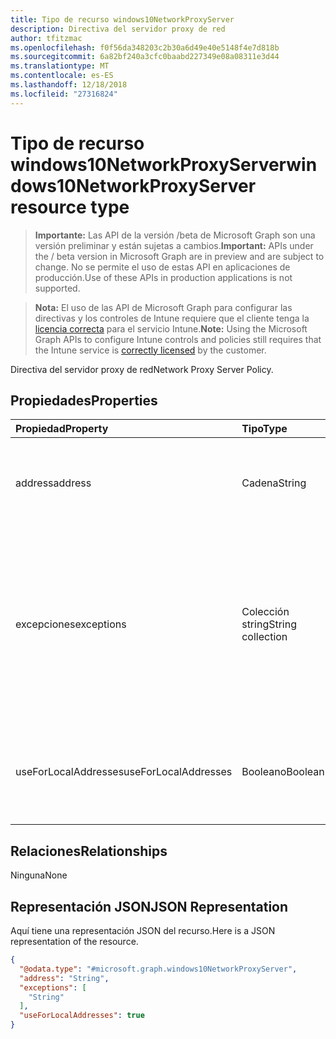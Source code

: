 ```yaml
---
title: Tipo de recurso windows10NetworkProxyServer
description: Directiva del servidor proxy de red
author: tfitzmac
ms.openlocfilehash: f0f56da348203c2b30a6d49e40e5148f4e7d818b
ms.sourcegitcommit: 6a82bf240a3cfc0baabd227349e08a08311e3d44
ms.translationtype: MT
ms.contentlocale: es-ES
ms.lasthandoff: 12/18/2018
ms.locfileid: "27316824"
---
```

# <a name="windows10networkproxyserver-resource-type"></a><span data-ttu-id="18596-103">Tipo de recurso windows10NetworkProxyServer</span><span class="sxs-lookup"><span data-stu-id="18596-103">windows10NetworkProxyServer resource type</span></span>

> <span data-ttu-id="18596-104">**Importante:** Las API de la versión /beta de Microsoft Graph son una versión preliminar y están sujetas a cambios.</span><span class="sxs-lookup"><span data-stu-id="18596-104">**Important:** APIs under the / beta version in Microsoft Graph are in preview and are subject to change.</span></span> <span data-ttu-id="18596-105">No se permite el uso de estas API en aplicaciones de producción.</span><span class="sxs-lookup"><span data-stu-id="18596-105">Use of these APIs in production applications is not supported.</span></span>

> <span data-ttu-id="18596-106">**Nota:** El uso de las API de Microsoft Graph para configurar las directivas y los controles de Intune requiere que el cliente tenga la [licencia correcta](https://go.microsoft.com/fwlink/?linkid=839381) para el servicio Intune.</span><span class="sxs-lookup"><span data-stu-id="18596-106">**Note:** Using the Microsoft Graph APIs to configure Intune controls and policies still requires that the Intune service is [correctly licensed](https://go.microsoft.com/fwlink/?linkid=839381) by the customer.</span></span>

<span data-ttu-id="18596-107">Directiva del servidor proxy de red</span><span class="sxs-lookup"><span data-stu-id="18596-107">Network Proxy Server Policy.</span></span>
## <a name="properties"></a><span data-ttu-id="18596-108">Propiedades</span><span class="sxs-lookup"><span data-stu-id="18596-108">Properties</span></span>
|<span data-ttu-id="18596-109">Propiedad</span><span class="sxs-lookup"><span data-stu-id="18596-109">Property</span></span>|<span data-ttu-id="18596-110">Tipo</span><span class="sxs-lookup"><span data-stu-id="18596-110">Type</span></span>|<span data-ttu-id="18596-111">Descripción</span><span class="sxs-lookup"><span data-stu-id="18596-111">Description</span></span>|
|:---|:---|:---|
|<span data-ttu-id="18596-112">address</span><span class="sxs-lookup"><span data-stu-id="18596-112">address</span></span>|<span data-ttu-id="18596-113">Cadena</span><span class="sxs-lookup"><span data-stu-id="18596-113">String</span></span>|<span data-ttu-id="18596-114">Dirección del servidor proxy.</span><span class="sxs-lookup"><span data-stu-id="18596-114">Address to the proxy server.</span></span> <span data-ttu-id="18596-115">Especifique una dirección en formato <server>\[":"<port>\]</span><span class="sxs-lookup"><span data-stu-id="18596-115">Specify an address in the format <server>\[“:”<port>\]</span></span>|
|<span data-ttu-id="18596-116">excepciones</span><span class="sxs-lookup"><span data-stu-id="18596-116">exceptions</span></span>|<span data-ttu-id="18596-117">Colección string</span><span class="sxs-lookup"><span data-stu-id="18596-117">String collection</span></span>|<span data-ttu-id="18596-118">Direcciones que el servidor proxy no debe usar.</span><span class="sxs-lookup"><span data-stu-id="18596-118">Addresses that should not use the proxy server.</span></span> <span data-ttu-id="18596-119">El sistema no usará el servidor proxy para las direcciones que empiecen por lo que se especifica en este nodo.</span><span class="sxs-lookup"><span data-stu-id="18596-119">The system will not use the proxy server for addresses beginning with what is specified in this node.</span></span>|
|<span data-ttu-id="18596-120">useForLocalAddresses</span><span class="sxs-lookup"><span data-stu-id="18596-120">useForLocalAddresses</span></span>|<span data-ttu-id="18596-121">Booleano</span><span class="sxs-lookup"><span data-stu-id="18596-121">Boolean</span></span>|<span data-ttu-id="18596-122">Especifica si el servidor proxy se debe usar para direcciones locales (intranet).</span><span class="sxs-lookup"><span data-stu-id="18596-122">Specifies whether the proxy server should be used for local (intranet) addresses.</span></span>|

## <a name="relationships"></a><span data-ttu-id="18596-123">Relaciones</span><span class="sxs-lookup"><span data-stu-id="18596-123">Relationships</span></span>
<span data-ttu-id="18596-124">Ninguna</span><span class="sxs-lookup"><span data-stu-id="18596-124">None</span></span>
## <a name="json-representation"></a><span data-ttu-id="18596-125">Representación JSON</span><span class="sxs-lookup"><span data-stu-id="18596-125">JSON Representation</span></span>
<span data-ttu-id="18596-126">Aquí tiene una representación JSON del recurso.</span><span class="sxs-lookup"><span data-stu-id="18596-126">Here is a JSON representation of the resource.</span></span>
<!-- {
  "blockType": "resource",
  "@odata.type": "microsoft.graph.windows10NetworkProxyServer"
}
-->
``` json
{
  "@odata.type": "#microsoft.graph.windows10NetworkProxyServer",
  "address": "String",
  "exceptions": [
    "String"
  ],
  "useForLocalAddresses": true
}
```





